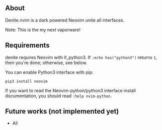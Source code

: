 ## About

Denite.nvim is a dark powered Neovim unite all interfaces.

Note: This is the my next vaporware!

## Requirements

denite requires Neovim with if\_python3.
If `:echo has("python3")` returns `1`, then you're done; otherwise, see below.

You can enable Python3 interface with pip:

    pip3 install neovim

If you want to read the Neovim-python/python3 interface install documentation,
you should read `:help nvim-python`.

## Future works (not implemented yet)

* All

